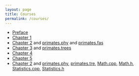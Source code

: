 ```yaml
---
layout: page
title: Courses
permalink: /courses/
---
```



* [Preface](/courses_baby_bayes/preface.pdf)
* [Chapter 1](/courses_baby_bayes/chapter1.pdf)
* [Chapter 2](/courses_baby_bayes/chapter2/) and [primates.phy](/courses_baby_bayes/primates.phy) and [primates.fas](/courses_baby_bayes/primates.fas)
* [Chapter 3](/courses_baby_bayes/chapter3/) and [primates.trees](/courses_baby_bayes/primates.trees)
* [Chapter 4](/courses_baby_bayes/chapter4/)
* [Chapter 5](/courses_baby_bayes/chapter5/)
* [Chapter 2](/courses_baby_bayes/chapter6/) and [primates.phy](/courses_baby_bayes/primates.phy), [primates.tre](/courses_baby_bayes/primates.tre), [Math.cpp](/courses_baby_bayes/Math.cpp), [Math.h](/courses_baby_bayes/Math.h), [Statistics.cpp](/courses_baby_bayes/Statistics.h), [Statistics.h](/courses_baby_bayes/Statistics.cpp)
